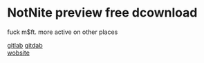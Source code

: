 # NotNite preview free dcownload

fuck m$ft. more active on other places

[gitlab](https://gitlab.com/jules)
[gitdab](https://gitdab.com/j)  
[wobsite](https://notnite.com)
